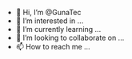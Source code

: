 - 👋 Hi, I’m @GunaTec
- 👀 I’m interested in ...
- 🌱 I’m currently learning ...
- 💞️ I’m looking to collaborate on ...
- 📫 How to reach me ...

<!---
GunaTec/GunaTec is a ✨ special ✨ repository because its `README.md` (this file) appears on your GitHub profile.
You can click the Preview link to take a look at your changes.
--->
